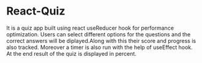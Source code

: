 # React-Quiz
It is a quiz app built using react useReducer hook for performance optimization. Users can select different options for the questions and the correct answers will be diplayed.Along with this their score and progress is also tracked. Moreover a timer is also run with the help of useEffect hook. At the end result of the quiz is displayed in percent.
